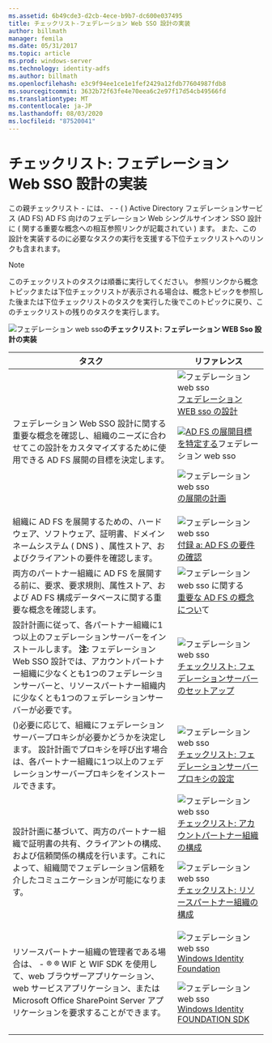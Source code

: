 ```yaml
---
ms.assetid: 6b49cde3-d2cb-4ece-b9b7-dc600e037495
title: チェックリスト-フェデレーション Web SSO 設計の実装
author: billmath
manager: femila
ms.date: 05/31/2017
ms.topic: article
ms.prod: windows-server
ms.technology: identity-adfs
ms.author: billmath
ms.openlocfilehash: e3c9f94ee1ce1e1fef2429a12fdb77604987fdb8
ms.sourcegitcommit: 3632b72f63fe4e70eea6c2e97f17d54cb49566fd
ms.translationtype: MT
ms.contentlocale: ja-JP
ms.lasthandoff: 08/03/2020
ms.locfileid: "87520041"
---
```

# <a name="checklist-implementing-a-federated-web-sso-design"></a>チェックリスト: フェデレーション Web SSO 設計の実装

この親チェックリスト \- には、 \- \- \( \) Active Directory フェデレーションサービス (AD FS) AD FS 向けのフェデレーション Web シングルサインオン SSO 設計に \( 関する重要な概念への相互参照リンクが記載されてい \) ます。 また、この設計を実装するのに必要なタスクの実行を支援する下位チェックリストへのリンクも含まれます。

> [!NOTE]
> このチェックリストのタスクは順番に実行してください。 参照リンクから概念トピックまたは下位チェックリストが表示される場合は、概念トピックを参照した後または下位チェックリストのタスクを実行した後でこのトピックに戻り、このチェックリストの残りのタスクを実行します。

![フェデレーション web sso](media/2b05dce3-938f-4168-9b8f-1f4398cbdb9b.gif)**のチェックリスト: フェデレーション WEB Sso 設計の実装**

|タスク|リファレンス|
|--------|-------------|
|フェデレーション Web SSO 設計に関する重要な概念を確認し、組織のニーズに合わせてこの設計をカスタマイズするために使用できる AD FS 展開の目標を決定します。|![フェデレーション web sso](media/faa393df-4856-4431-9eda-4f4e5be72a90.gif)[フェデレーション WEB sso の設計](/previous-versions/windows/it-pro/windows-server-2012-R2-and-2012/dd807050(v=ws.11))<p>![](media/faa393df-4856-4431-9eda-4f4e5be72a90.gif)[AD FS の展開目標を特定する](../design/identifying-your-ad-fs-deployment-goals.md)フェデレーション web sso<p>![フェデレーション web sso](media/faa393df-4856-4431-9eda-4f4e5be72a90.gif)[の展開の計画](../design/planning-your-deployment.md)|
|組織に AD FS を展開するための、ハードウェア、ソフトウェア、証明書、ドメインネームシステム \( DNS \) 、属性ストア、およびクライアントの要件を確認します。|![フェデレーション web sso](media/faa393df-4856-4431-9eda-4f4e5be72a90.gif)[付録 a: AD FS の要件の確認](/previous-versions/windows/it-pro/windows-server-2012-R2-and-2012/ff678034(v=ws.11))|
|両方のパートナー組織に AD FS を展開する前に、要求、要求規則、属性ストア、および AD FS 構成データベースに関する重要な概念を確認します。|![フェデレーション web sso に関する](media/faa393df-4856-4431-9eda-4f4e5be72a90.gif)[重要な AD FS の概念につい](../../ad-fs/technical-reference/Understanding-Key-AD-FS-Concepts.md)て|
|設計計画に従って、各パートナー組織に1つ以上のフェデレーションサーバーをインストールします。 **注:** フェデレーション Web SSO 設計では、アカウントパートナー組織に少なくとも1つのフェデレーションサーバーと、リソースパートナー組織内に少なくとも1つのフェデレーションサーバーが必要です。|![フェデレーション web sso](media/bc6cea1a-1c6c-4124-8c8f-1df5adfe8c88.gif)[チェックリスト: フェデレーションサーバーのセットアップ](Checklist--Setting-Up-a-Federation-Server.md)|
|\(\)必要に応じて、組織にフェデレーションサーバープロキシが必要かどうかを決定します。 設計計画でプロキシを呼び出す場合は、各パートナー組織に1つ以上のフェデレーションサーバープロキシをインストールできます。|![フェデレーション web sso](media/bc6cea1a-1c6c-4124-8c8f-1df5adfe8c88.gif)[チェックリスト: フェデレーションサーバープロキシの設定](Checklist--Setting-Up-a-Federation-Server-Proxy.md)|
|設計計画に基づいて、両方のパートナー組織で証明書の共有、クライアントの構成、および信頼関係の構成を行います。これによって、組織間でフェデレーション信頼を介したコミュニケーションが可能になります。|![フェデレーション web sso](media/bc6cea1a-1c6c-4124-8c8f-1df5adfe8c88.gif)[チェックリスト: アカウントパートナー組織の構成](Checklist--Configuring-the-Account-Partner-Organization.md)<p>![フェデレーション web sso](media/bc6cea1a-1c6c-4124-8c8f-1df5adfe8c88.gif)[チェックリスト: リソースパートナー組織の構成](Checklist--Configuring-the-Resource-Partner-Organization.md)|
|リソースパートナー組織の管理者である場合は、 \- &reg; &reg; WIF と WIF SDK を使用して、web ブラウザーアプリケーション、web サービスアプリケーション、または Microsoft Office SharePoint Server アプリケーションを要求することができます。|![フェデレーション web sso](media/faa393df-4856-4431-9eda-4f4e5be72a90.gif)[Windows Identity Foundation](https://go.microsoft.com/fwlink/?LinkId=122266)<p>![フェデレーション web sso](media/faa393df-4856-4431-9eda-4f4e5be72a90.gif)[Windows Identity FOUNDATION SDK](https://go.microsoft.com/fwlink/?LinkId=122266)|
